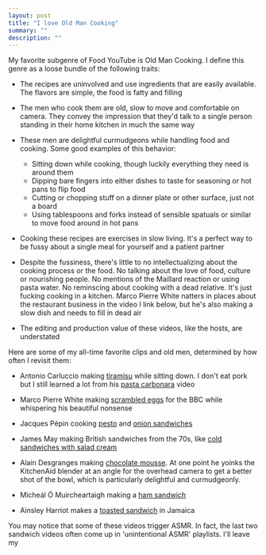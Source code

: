 ```yaml
---
layout: post
title: "I love Old Man Cooking"
summary: ""
description: ""
---
```


My favorite subgenre of Food YouTube is Old Man Cooking. I define this genre as a loose bundle of the following traits:

- The recipes are uninvolved and use ingredients that are easily available. The flavors are simple, the food is fatty and filling

- The men who cook them are old, slow to move and comfortable on camera. They convey the impression that they'd talk to a single person standing in their home kitchen in much the same way

- These men are delightful curmudgeons while handling food and cooking. Some good examples of this behavior:
    - Sitting down while cooking, though luckily everything they need is around them
    - Dipping bare fingers into either dishes to taste for seasoning or hot pans to flip food
    - Cutting or chopping stuff on a dinner plate or other surface, just not a board
    - Using tablespoons and forks instead of sensible spatuals or similar to move food around in hot pans

- Cooking these recipes are exercises in slow living. It's a perfect way to be fussy about a single meal for yourself and a patient partner

- Despite the fussiness, there's little to no intellectualizing about the cooking process or the food. No talking about the love of food, culture or nourishing people. No mentions of the Maillard reaction or using pasta water. No reminscing about cooking with a dead relative. It's just fucking cooking in a kitchen. Marco Pierre White natters in places about the restaurant business in the video I link below, but he's also making a slow dish and needs to fill in dead air

- The editing and production value of these videos, like the hosts, are understated

Here are some of my all-time favorite clips and old men, determined by how often I revisit them:

- Antonio Carluccio making [tiramisu](https://www.youtube.com/watch?v=40imxki0xR8) while sitting down. I don't eat pork but I still learned a lot from his [pasta carbonara](https://www.youtube.com/watch?v=3AAdKl1UYZs) video

- Marco Pierre White making [scrambled eggs](https://www.youtube.com/watch?v=GSOu3-cymnY) for the BBC while whispering his beautiful nonsense

- Jacques Pépin cooking [pesto](https://www.youtube.com/watch?v=ahAZyI76ELg) and [onion sandwiches](https://www.youtube.com/watch?v=53zD6i5zGc8)

- James May making British sandwiches from the 70s, like [cold sandwiches with salad cream](https://www.youtube.com/watch?v=ytbyFzOt320)

- Alain Desgranges making [chocolate mousse](https://www.youtube.com/watch?v=bs2prVvabkE "Alain Desgranges making chocolate mousse"). At one point he yoinks the KitchenAid blender at an angle for the overhead camera to get a better shot of the bowl, which is particularly delightful and curmudgeonly.

- Mícheál Ó Muircheartaigh making a [ham sandwich](https://www.youtube.com/watch?v=SPB6LTWThH4)

- Ainsley Harriot makes a [toasted sandwich](https://www.youtube.com/watch?v=k1_ODDevbY8) in Jamaica

You may notice that some of these videos trigger ASMR. In fact, the last two sandwich videos often come up in 'unintentional ASMR' playlists. I'll leave my

